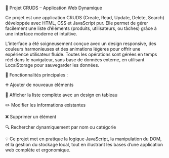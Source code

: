 🧩 Projet CRUDS – Application Web Dynamique

Ce projet est une application CRUDS (Create, Read, Update, Delete, Search) développée avec HTML, CSS et JavaScript pur.
Elle permet de gérer facilement une liste d’éléments (produits, utilisateurs, ou tâches) grâce à une interface moderne et intuitive.

L’interface a été soigneusement conçue avec un design responsive, des couleurs harmonieuses et des animations légères pour offrir une expérience utilisateur fluide.
Toutes les opérations sont gérées en temps réel dans le navigateur, sans base de données externe, en utilisant LocalStorage pour sauvegarder les données.

🔹 Fonctionnalités principales :

➕ Ajouter de nouveaux éléments

🧾 Afficher la liste complète avec un design en tableau

✏️ Modifier les informations existantes

❌ Supprimer un élément

🔍 Rechercher dynamiquement par nom ou catégorie

💡 Ce projet met en pratique la logique JavaScript, la manipulation du DOM, et la gestion du stockage local, tout en illustrant les bases d’une application web complète et ergonomique.
